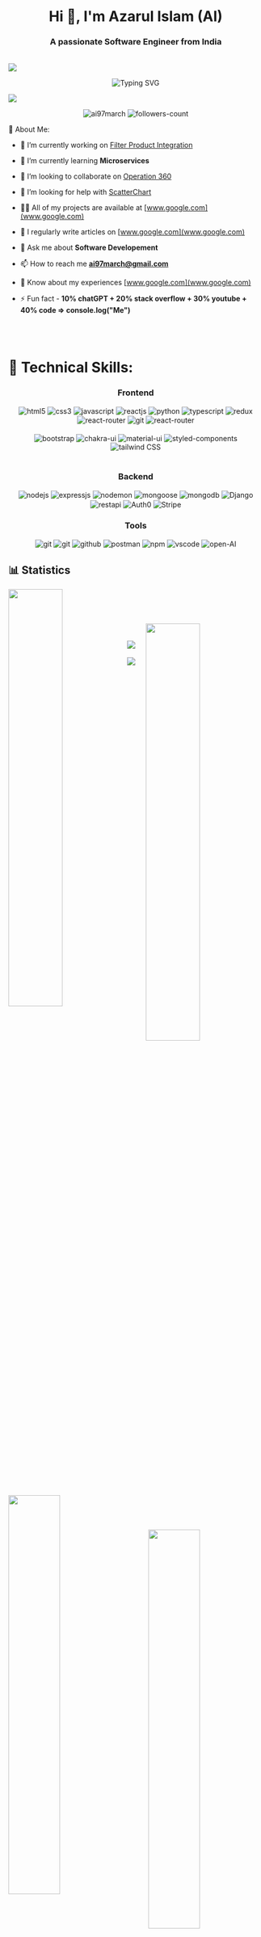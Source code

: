 <h1 align="center">Hi 👋, I'm Azarul Islam (AI) </h1>
<h3 align="center">A passionate Software Engineer from India</h3>

<br/>

<img src="https://user-images.githubusercontent.com/73097560/115834477-dbab4500-a447-11eb-908a-139a6edaec5c.gif">
   <p align="center" color: "red">
     <a>  
       <img src="https://readme-typing-svg.demolab.com?font=Fira+Code&weight=600&size=23&duration=3000&pause=500&color=3CE0F7&center=true&vCenter=true&width=600&lines=Hello+from+AI%2C+Welcome+to+my+Git+World!!!" alt="Typing SVG" />
     </a>
  </p>      
<img src="https://user-images.githubusercontent.com/73097560/115834477-dbab4500-a447-11eb-908a-139a6edaec5c.gif">

<p align="center"> 
 <img src="https://komarev.com/ghpvc/?username=ai97march&label=Profile%20views&color=0e75b6&style=flat" alt="ai97march" />
 <img src="https://img.shields.io/github/followers/ai97march?label=Followers&style=social" alt="followers-count"> 
</p>
 
  💫 About Me:
  
- 🔭 I’m currently working on [Filter Product Integration](https://github.com/ai97march/filter-pi)

- 🌱 I’m currently learning **Microservices**

- 👯 I’m looking to collaborate on [Operation 360](https://github.com/ai97march/operation-360)

- 🤝 I’m looking for help with [ScatterChart](https://github.com/ai97march/ScatterChart)

- 👨‍💻 All of my projects are available at [www.google.com](www.google.com)

- 📝 I regularly write articles on [www.google.com](www.google.com)

- 💬 Ask me about **Software Developement**

- 📫 How to reach me **ai97march@gmail.com**

- 📄 Know about my experiences [www.google.com](www.google.com)

- ⚡ Fun fact - **10% chatGPT + 20% stack overflow + 30% youtube + 40% code => console.log("Me")**

<br/>
<br/>


# 🥇 Technical Skills:
<div align="center"><h3 align="center">Frontend</h3>
  <img src="https://img.shields.io/badge/html5-%23E34F26.svg?style=for-the-badge&logo=html5&logoColor=white" align="center" alt="html5">
  <img src = "https://img.shields.io/badge/css3-%231572B6.svg?style=for-the-badge&logo=css3&logoColor=white" align="center" alt="css3">
  <img src ="https://img.shields.io/badge/javascript-%2314354C.svg?style=for-the-badge&logo=javascript&logoColor=%23F7DF1E" align="center" alt="javascript">
  <img src="https://img.shields.io/badge/React-20232A?style=for-the-badge&logo=react&logoColor=61DAFB"  align="center" alt="reactjs" />
  <img src ="https://img.shields.io/badge/Python-fff178?style=for-the-badge&logo=python&logoColor=teal" align="center" alt="python">
  <img src='https://img.shields.io/badge/typescript-%23007ACC.svg?style=for-the-badge&logo=typescript&logoColor=white' align='center' alt='typescript' />
  <img src="https://img.shields.io/badge/Redux-593D88?style=for-the-badge&logo=redux&logoColor=white"  align="center" alt="redux" />
  <img src="https://img.shields.io/badge/React_Router-CA4245?style=for-the-badge&logo=react-router&logoColor=white"  align="center" alt="react-router" />
  <img src="https://img.shields.io/badge/Next.js-%23000000.svg?style=for-the-badge&logo=next.js&logoColor=white" align="center" alt="git"/>
  <img src="https://img.shields.io/badge/Angular-CA4245?style=for-the-badge&logo=angular&logoColor=white"  align="center" alt="react-router" />
  <br/>
  <br/>
  <img src="https://img.shields.io/badge/Bootstrap-593D88?style=for-the-badge&logo=bootstrap&logoColor=white"  align="center" alt="bootstrap" />
  <img src = "https://img.shields.io/badge/chakra ui-%234ED1C5.svg?style=for-the-badge&logo=chakraui&logoColor=white" align="center" alt="chakra-ui"/>
  <img src = "https://img.shields.io/badge/MUI-007FFF.svg?style=for-the-badge&logo=MUI&logoColor=white" align="center" alt="material-ui"/>
  <img src = "https://img.shields.io/badge/styledcomponents-DB7093.svg?style=for-the-badge&logo=styled-components&logoColor=white" align="center" alt="styled-components"/>
  <img src = "https://img.shields.io/badge/Tailwind%20CSS-%230ea5e9.svg?style=for-the-badge&logo=tailwindcss&logoColor=white" align="center" alt="tailwind CSS"/>
</div>

 <br/>
 
  <div align="center"><h3 align="center">Backend</h3> 
    <img src="https://img.shields.io/badge/Node.js-339933?style=for-the-badge&logo=nodedotjs&logoColor=white" align="center" alt="nodejs" />
    <img src="https://img.shields.io/badge/Express.js-%23323330.svg?style=for-the-badge&logo=express&logoColor=white" align="center" alt="expressjs"/>
    <img src="https://img.shields.io/badge/Nodemon-76D04B.svg?style=for-the-badge&logo=Nodemon&logoColor=white" align="center" alt="nodemon"/> 
    <img src="https://img.shields.io/badge/Mongoose-FB1911.svg?style=for-the-badge&logoColor=white" align="center" alt="mongoose"/>
    <img src="https://img.shields.io/badge/MongoDB-4EA94B?style=for-the-badge&logo=mongodb&logoColor=white" align="center" alt="mongodb"/>
    <img src="https://img.shields.io/badge/Django-187f58.svg?style=for-the-badge&logo=django&logoColor=white" align="center" alt="Django"/>
    <img src="https://img.shields.io/badge/Rest%20Api-000000.svg?style=for-the-badge&logo=Amazon-CloudWatch&logoColor=white" align="center" alt="restapi"/>
    <img src="https://img.shields.io/badge/Auth0-EB5424.svg?style=for-the-badge&logo=Auth0&logoColor=white" align="center" alt="Auth0"/>
    <img src="https://img.shields.io/badge/Stripe-008CDD.svg?style=for-the-badge&logo=Stripe&logoColor=white" align="center" alt="Stripe"/>
 </div>
  
  <div align="center"><h3 align="center">Tools</h3> 
    <img src="https://img.shields.io/badge/netlify-%2300827e.svg?style=for-the-badge&logo=netlify&logoColor=white" align="center" alt="git"/>
    <img src="https://img.shields.io/badge/vercel-%23000000.svg?style=for-the-badge&logo=vercel&logoColor=white" align="center" alt="git"/>
    <img src="https://img.shields.io/badge/GitHub-100000?style=for-the-badge&logo=github&logoColor=white"  align="center" alt="github"/>
    <img src ="https://img.shields.io/badge/Postman-FF6C37?style=for-the-badge&logo=postman&logoColor=white" align="center" alt="postman">
    <img src = "https://img.shields.io/badge/NPM-CA4245?style=for-the-badge&logo=npm&logoColor=white" align="center" alt="npm">
    <img src="https://img.shields.io/badge/Visual%20Studio-%23007ACC.svg?style=for-the-badge&logo=visual-studio&logoColor=white"  align="center" alt="vscode"/>
    <img src="https://img.shields.io/badge/Open%20AI-0f9e7b.svg?style=for-the-badge&logo=openAI&logoColor=white"  align="center" alt="open-AI"/>
    <br/>
  </div>


## 📊 Statistics  
<div>
  <img align="left" src="http://github-profile-summary-cards.vercel.app/api/cards/stats?username=ai97march&theme=2077" width="46%" />
    <br/>
    <br/>
    <br/>
    <br/>
  <img align="right" src="https://streak-stats.demolab.com/?user=ai97march&_border=true&theme=dark&hide_border=true&theme=react" width="46%" />
</div>
<br/>
<br/>
<img src="https://user-images.githubusercontent.com/73097560/115834477-dbab4500-a447-11eb-908a-139a6edaec5c.gif">
<div>
<img align="left" src="http://github-profile-summary-cards.vercel.app/api/cards/repos-per-language?username=ai97march&theme=2077" width="45%" />
<img align="right" src="http://github-profile-summary-cards.vercel.app/api/cards/most-commit-language?username=ai97march&theme=2077" width="45%" />
</div>
<br/>
<img src="https://user-images.githubusercontent.com/73097560/115834477-dbab4500-a447-11eb-908a-139a6edaec5c.gif">
<div align="center">    
<img src="http://github-profile-summary-cards.vercel.app/api/cards/profile-details?username=ai97march&theme=2077" style="height: 300px"  />                                 
</div>                                                                                       
<!--                                                                                                                    
 <h2 align="left">⚡Activity Graph:</h2>
  <a><img alt="Ajay Activity Graph" src="https://github-readme-activity-graph.cyclic.app/graph?username=ai97march&theme=react-dark&hide_border=true" /></a>
-->

<div align="center">    
  <img src="https://github-profile-trophy.vercel.app/?username=ai97march&column=-1&theme=chalk&rank=-?&margin-w=15" style="height: 200px"  />                                 
</div>  

 <!--
<img align="center" src="https://github.com/ai97march/ai97march/blob/output/github-contribution-grid-snake.svg" alt="snake" width="100%"/>
-->

<!--
### ✍️ Random Dev Quote
  <div align="center">  
<img  src="https://quotes-github-readme.vercel.app/api?type=horizontal&theme=radical" width="550px"/>
    </div>  
-->

 <img  src="https://raw.githubusercontent.com/Trilokia/Trilokia/379277808c61ef204768a61bbc5d25bc7798ccf1/bottom_header.svg" />
